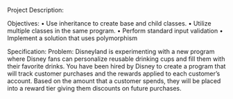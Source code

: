 Project Description:

Objectives:
• Use inheritance to create base and child classes.
• Utilize multiple classes in the same program.
• Perform standard input validation
• Implement a solution that uses polymorphism

Specification:
Problem: Disneyland is experimenting with a new program where Disney fans can personalize reusable
drinking cups and fill them with their favorite drinks. You have been hired by Disney to create a program
that will track customer purchases and the rewards applied to each customer’s account. Based on the
amount that a customer spends, they will be placed into a reward tier giving them discounts on future
purchases.
